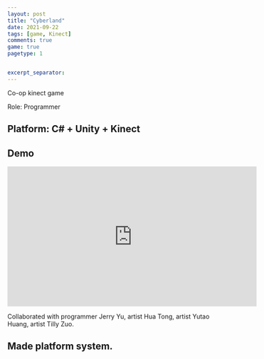 ```yaml
---
layout: post
title: "Cyberland"
date: 2021-09-22
tags: [game, Kinect]
comments: true
game: true
pagetype: 1


excerpt_separator: 
---
```

Co-op kinect game

Role: Programmer

Platform: C# + Unity + Kinect
---


## Demo
<iframe width="560" height="315" src="https://www.youtube.com/embed/NabUOkgpaI8" frameborder="0" allow="accelerometer; autoplay; encrypted-media; gyroscope; picture-in-picture" allowfullscreen></iframe>

Collaborated with programmer Jerry Yu, artist Hua Tong, artist Yutao Huang, artist Tilly Zuo.


## Made platform system.